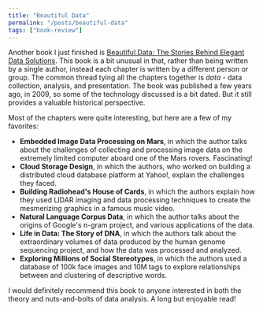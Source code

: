 ```yaml
---
title: "Beautiful Data"
permalink: "/posts/beautiful-data"
tags: ["book-review"]
---
```


Another book I just finished is [Beautiful Data: The Stories Behind Elegant Data Solutions](https://www.amazon.com/Beautiful-Data-Stories-Elegant-Solutions/dp/0596157118/). This book is a bit unusual in that, rather than being written by a single author, instead each chapter is written by a different person or group. The common thread tying all the chapters together is *data* - data collection, analysis, and presentation. The book was published a few years ago, in 2009, so some of the technology discussed is a bit dated. But it still provides a valuable historical perspective.

Most of the chapters were quite interesting, but here are a few of my favorites:
* **Embedded Image Data Processing on Mars**, in which the author talks about the challenges of collecting and processing image data on the extremely limited computer aboard one of the Mars rovers. Fascinating!
* **Cloud Storage Design**, in which the authors, who worked on building a distributed cloud database platform at Yahoo!, explain the challenges they faced.
* **Building Radiohead's House of Cards**, in which the authors explain how they used LIDAR imaging and data processing techniques to create the mesmerizing graphics in a famous music video.
* **Natural Language Corpus Data**, in which the author talks about the origins of Google's n-gram project, and various applications of the data.
* **Life in Data: The Story of DNA**, in which the authors talk about the extraordinary volumes of data produced by the human genome sequencing project, and how the data was processed and analyzed.
* **Exploring Millions of Social Stereotypes**, in which the authors used a database of 100k face images and 10M tags to explore relationships between and clustering of descriptive words.

I would definitely recommend this book to anyone interested in both the theory and nuts-and-bolts of data analysis. A long but enjoyable read!
